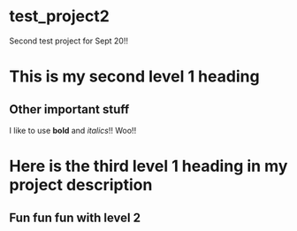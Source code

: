 # test_project2
Second test project for Sept 20!!

# This is my second level 1 heading

## Other important stuff
I like to use **bold** and *italics*!! Woo!!

# Here is the third level 1 heading in my project description

## Fun fun fun with level 2